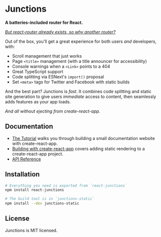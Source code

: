 Junctions
=========

**A batteries-included router for React.**

*[But react-router already exists, so why another router?](/why-another-router)*

Out of the box, you'll get a great experience for both users *and* developers, with:

- Scroll management that just works
- Page `<title>` management (with a title announcer for accessibility)
- Console warnings when a `<Link>` points to a 404
- Great TypeScript support
- Code splitting via ESNext's `import()` proposal
- Set `<meta>` tags for Twitter and Facebook with static builds

And the best part? Junctions is *fast*. It combines code splitting and static site generation to give users *immediate* access to content, then seamlessly adds features as your app loads.

*And all without ejecting from create-react-app.*


Documentation
-------------

- [The Tutorial](/tutorial) walks you through building a small documentation website with create-react-app.
- [Building with create-react-app](/static-sites-with-create-react-app) covers adding static rendering to a create-react-app project.
- [API Reference](/api-reference)


Installation
------------

```bash
# Everything you need is exported from `react-junctions`
npm install react-junctions

# The build tool is in `junctions-static`
npm install --dev junctions-static
```


License
-------

Junctions is MIT licensed.
